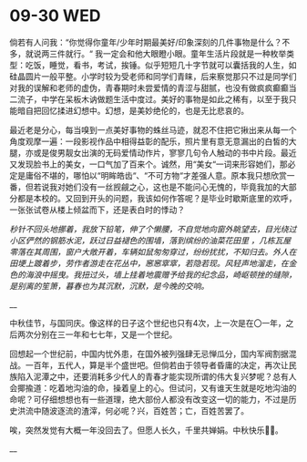 # 09-30 WED

倘若有人问我：“你觉得你童年/少年时期最美好/印象深刻的几件事物是什么？不多，就说两三件就行。“ 我一定会和他大眼瞪小眼。童年生活片段就是一种枚举类型：吃饭，睡觉，看书，考试，挨锤。似乎短短几十字节就可以囊括我的人生，如硅晶圆片一般平整。小学时较为受老师和同学们青睐，后来察觉那只不过是同学们对我的误解和老师的虚伪，青春期时未尝爱情的青涩与甜腻，也没有做疯疯癫癫当二流子，中学在呆板木讷做题生活中度过。美好的事物是如此之稀有，以至于我只能暗自把回忆揉进幻想中。幻想，是美妙绝伦的，也是无比悲哀的。

最近老是分心，每当嗅到一点美好事物的蛛丝马迹，就忍不住把它揪出来从每一个角度观摩一遍：一段影视作品中相得益彰的配乐，照片里有意无意漏出的白皙的大腿，亦或是俊男靓女出演的无码爱情动作片，寥寥几句令人触动的书中片段。最近又发现脸书上的美女，一口气加了百来个。诚然，用“美女“一词来形容她们，那必定是庸俗不堪的，哪怕以“明眸皓齿“、“不可方物“才差强人意。原本我只想欣赏一番，但若说我对她们没有一丝觊觎之心，这也是不能问心无愧的，毕竟我加的大部分都是本校的。又回到开头的问题，我该如何作答呢？是毕业时歇斯底里的欢呼，一张张试卷从楼上倾盆而下，还是表白时的悸动？

_秒针不回头地挪着，我放下铅笔，伸了个懒腰，不自觉地向窗外眺望去，目光绕过小区俨然的钢筋水泥，跃过日益褪色的围墙，落到缤纷的油菜花田里 ，几栋瓦屋零落在其周围，窗户大敞开着，车辆如鼠匆匆穿过，纷纷扰扰，不知归去。外人在田埂上踱着步，劳作者游走在花丛中，窸窸窣窣，若隐若现。风轻声地溜走，在金色的海浪中摇曳。我扭过头，墙上挂着地震赠予给我的纪念品，崎岖顿挫的缝隙，是别离的笙箫，暮春也为其沉默，沉默，是今晚的交响。_

\_\_

中秋佳节，与国同庆。像这样的日子这个世纪也只有4次，上一次是在〇一年，之后两次分别在三一年和七七年，又是一个世纪。

回想起一个世纪前，中国内忧外患，在国外被列强肆无忌惮瓜分，国内军阀割据混战。一百年，五代人，算是半个盛世吧。但倘若由于领导者昏庸的决定，再次让民族陷入泥潭之中，还要消耗多少代人的青春才能实现所谓的伟大复兴梦呢？总有人会揶揄道：吃着地沟油的命，操着皇上的心。但试问，又有谁天生就是吃地沟油的命呢？可仔细想想也有一些道理，绝大部份人都没有改变这一切的能力，不过是历史洪流中随波逐流的渣滓，何必呢？兴，百姓苦；亡，百姓苦罢了。

唉，突然发觉有大概一年没回去了。但愿人长久，千里共婵娟。中秋快乐🎑🥮。



\_\_

